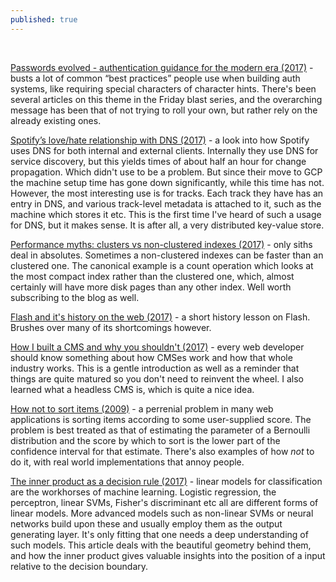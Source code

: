 ```yaml
---
published: true
---
```

   

[Passwords evolved - authentication guidance for the modern era (2017)](https://www.troyhunt.com/passwords-evolved-authentication-guidance-for-the-modern-era/) - busts a lot of common “best practices” people use when building auth systems, like requiring special characters of character hints. There's been several articles on this theme in the Friday blast series, and the overarching message has been that of not trying to roll your own,  but rather rely on the already existing ones.

[Spotify’s love/hate relationship with DNS (2017)](http://labs.spotify.com/2017/03/31/spotifys-lovehate-relationship-with-dns/) - a look into how Spotify uses DNS for both internal and external clients. Internally they use DNS for service discovery, but this yields times of about half an hour for change propagation. Which didn't use to be a problem. But since their move to GCP the machine setup time has gone down significantly, while this time has not. However, the most interesting use is for tracks. Each track they have has an entry in DNS, and various track-level metadata is attached to it, such as the machine which stores it etc. This is the first time I've heard of such a usage for DNS, but it makes sense. It is after all, a very distributed key-value store.

[Performance myths: clusters vs non-clustered indexes (2017)](https://sqlperformance.com/2017/03/sql-indexes/performance-myths-clustered-vs-non-clustered) - only siths deal in absolutes. Sometimes a non-clustered indexes can be faster than an clustered one. The canonical example is a count operation which looks at the most compact index rather than the clustered one, which, almost certainly will have more disk pages than any other index. Well worth subscribing to the blog as well.

[Flash and it's history on the web (2017)](http://thehistoryoftheweb.com/the-story-of-flash/) - a short history lesson on Flash. Brushes over many of its shortcomings however.

[How I built a CMS and why you shouldn't (2017)](https://hackernoon.com/how-i-built-a-cms-and-why-you-shouldnt-daff6042413a?source=rss----3a8144eabfe3---4) - every web developer should know something about how CMSes work and how that whole industry works. This is a gentle introduction as well as a reminder that things are quite matured so you don't need to reinvent the wheel. I also learned what a headless CMS is, which is quite a nice idea.

[How not to sort items (2009)](http://www.evanmiller.org/how-not-to-sort-by-average-rating.html) - a perrenial problem in many web applications is sorting items according to some user-supplied score. The problem is best treated as that of estimating the parameter of a Bernoulli distribution and the score by which to sort is the lower part of the confidence interval for that estimate. There's also examples of how _not_ to do it, with real world implementations that annoy people.

[The inner product as a decision rule (2017)](https://jeremykun.com/2017/05/22/the-inner-product-as-a-decision-rule/) - linear models for classification are the workhorses of machine learning. Logistic regression, the perceptron, linear SVMs, Fisher's discriminant etc all are different forms of linear models. More advanced models such as non-linear SVMs or neural networks build upon these and usually employ them as the output generating layer. It's only fitting that one needs a deep understanding of such models. This article deals with the beautiful geometry behind them, and how the inner product gives valuable insights into the position of a input relative to the decision boundary.
